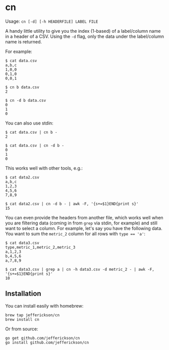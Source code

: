 # cn

Usage: `cn [-d] [-h HEADERFILE] LABEL FILE`

A handy little utility to give you the index (1-based) of a label/column name in a header of a CSV. Using the `-d` flag, only the data under the label/column name is returned.

For example:

```
$ cat data.csv
a,b,c
1,0,0
0,1,0
0,0,1

$ cn b data.csv
2

$ cn -d b data.csv
0
1
0
```

You can also use stdin:

```
$ cat data.csv | cn b -
2

$ cat data.csv | cn -d b -
0
1
0
```

This works well with other tools, e.g.:

```
$ cat data2.csv
a,b,c
1,2,3
4,5,6
7,8,9

$ cat data2.csv | cn -d b - | awk -F, '{s+=$1}END{print s}'
15
```

You can even provide the headers from another file, which works well when you are filtering data (coming in from `grep` via stdin, for example) and still want to select a column. For example, let's say you have the following data. You want to sum the `metric_2` column for all rows with `type == 'a'`:

```
$ cat data3.csv
type,metric_1,metric_2,metric_3
a,1,2,3
b,4,5,6
a,7,8,9

$ cat data3.csv | grep a | cn -h data3.csv -d metric_2 - | awk -F, '{s+=$1}END{print s}'
10
```

## Installation

You can install easily with homebrew:

```
brew tap jefferickson/cn
brew install cn
```

Or from source:

```
go get github.com/jefferickson/cn
go install github.com/jefferickson/cn
```
